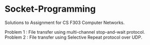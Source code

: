 # Socket-Programming
Solutions to Assignment for CS F303 Computer Networks. 

Problem 1 : File transfer using multi-channel stop-and-wait protocol. 
Problem 2 : File transfer using Selective Repeat protocol over UDP. 
